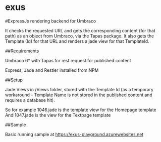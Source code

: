 exus
====

#ExpressJs rendering backend for Umbraco

It checks the requested URL and gets the corresponding content (for that path) as an object from Umbraco, via the Tapas package.
It also gets the Template (Id) for that URL and renders a jade view for that TemplateId.

##Requirements

Umbraco 6* with Tapas for rest request for published content

Express, Jade and Restler installed from NPM

##Setup

Jade Views in /Views folder, stored with the Template Id (as a temporary workaround - Template Name is not stored in the published content and requires a database hit).

So for example 1046.jade is the template view for the Homepage template
And 1047.jade is the view for the Textpage template

##Sample

Basic running sample at https://exus-playground.azurewebsites.net

